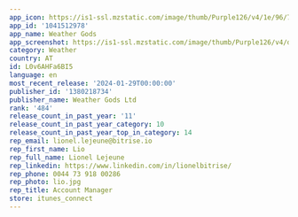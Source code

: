 ```yaml
---
app_icon: https://is1-ssl.mzstatic.com/image/thumb/Purple126/v4/1e/96/7e/1e967e94-7ac6-6ab4-2e4d-50bb117356ff/AppIcon-0-0-1x_U007emarketing-0-7-0-P3-85-220.png/1024x1024bb.png
app_id: '1041512978'
app_name: Weather Gods
app_screenshot: https://is1-ssl.mzstatic.com/image/thumb/Purple126/v4/df/40/18/df4018bc-327d-776d-c73a-a5ed239270c3/ba251240-d0ef-4bfb-996f-929f51677f54_Simulator_Screen_Shot_-_iPhone_13_Pro_Max_-_2022-06-04_at_10.53.39.png/1284x2778bb.png
category: Weather
country: AT
id: L0v6AHFa6BI5
language: en
most_recent_release: '2024-01-29T00:00:00'
publisher_id: '1380218734'
publisher_name: Weather Gods Ltd
rank: '484'
release_count_in_past_year: '11'
release_count_in_past_year_category: 10
release_count_in_past_year_top_in_category: 14
rep_email: lionel.lejeune@bitrise.io
rep_first_name: Lio
rep_full_name: Lionel Lejeune
rep_linkedin: https://www.linkedin.com/in/lionelbitrise/
rep_phone: 0044 73 918 00286
rep_photo: lio.jpg
rep_title: Account Manager
store: itunes_connect
---
```


